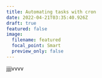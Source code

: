 ```yaml
---
title: Automating tasks with cron
date: 2022-04-21T03:35:40.926Z
draft: true
featured: false
image:
  filename: featured
  focal_point: Smart
  preview_only: false
---
```

jjjjvvvv
